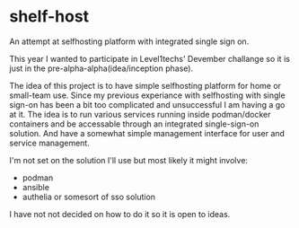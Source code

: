 # shelf-host
An attempt at selfhosting platform with integrated single sign on.

This year I wanted to participate in Level1techs' Devember challange so it is just in the pre-alpha-alpha(idea/inception phase).

The idea of this project is to have simple selfhosting platform for home or small-team use. Since my previous experiance with selfhosting with single sign-on has been a bit too complicated and unsuccessful I am having a go at it. The idea is to run various services running inside podman/docker containers and be accessable through an integrated single-sign-on solution. And have a somewhat simple management interface for user and service management.

I'm not set on the solution I'll use but most likely it might involve:
   + podman
   + ansible
   + authelia or somesort of sso solution


I have not not decided on how to do it so it is open to ideas.

